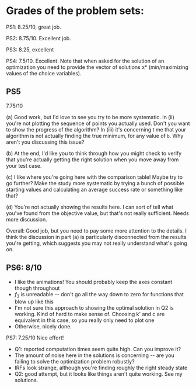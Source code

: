 # Grades of the problem sets:
PS1: 8.25/10, great job.

PS2: 8.75/10. Excellent job.

PS3: 8.25, excellent

PS4: 7.5/10. Excellent. Note that when asked for the solution of an optimization you need to provide the vector of solutions x* (min/maximizing values of the choice variables). 

## PS5
7.75/10

(a) Good work, but I'd love to see you try to be more systematic. In (ii) you're
not plotting the sequence of points you actually used.  Don't you want to show
the progress of the algorithm?  In (iii) it's concerning t me that your
algorithm is not actually finding the true minimum, for any value of `b`.  Why
aren't you discussing this issue?  

(b) At the end, I'd like you to think through how you might check to verify that
you're actually getting the right solution when you move away from your test
case.  

(c) I like where you're going here with the comparison table!  Maybe try to go further?  Make the study more systematic by trying a bunch of possible starting values and calculating an average success rate or something like that?  

(d) You're not actually showing the results here.  I can sort of tell what you've found from the objective value, but that's not really sufficient.  Needs more discussion.

Overall: Good job, but you need to pay some more attention to the details.  I
think the discussion in part (a) is particularly disconnected from the results
you're getting, which suggests you may not really understand what's going on. 

## PS6: 8/10
- I like the animations!  You should probably keep the axes constant though throughout
- $f_3$ is unreadable -- don't go all the way down to zero for functions that blow up like this
- I'm not sure this approach to showing the optimal solution in Q2 is working.  Kind of hard to make sense of.  Choosing k' and c are equivalent in this case, so you really only need to plot one
- Otherwise, nicely done.  

PS7: 7.25/10 Nice effort!
- Q1: reported computation times seem quite high.  Can you improve it?
- The amount of noise here in the solutions is concerning -- are you failing to solve the optimization problem robustly?
- IRFs look strange, although you're finding roughly the right steady state
- Q2: good attempt, but it looks like things aren't quite working.  See my solutions.   
